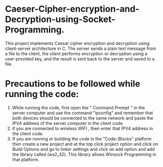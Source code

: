# Caeser-Cipher-encryption-and-Decryption-using-Socket-Programming.
This project implements Caesar cipher encryption and decryption using client-server architecture in C. The server sends a plain text message from a file to the client, the client performs encryption or decryption using a user-provided key, and the result is sent back to the server and saved to a file.
# Precautions to be followed while running the code:
1. While running the code, first open the " Command Prompt " in the server computer and use the command "ipconfig" and remember that both devices should be connected to the same network and paste the IPV4 address of the server computer in the client code. 
2. if you are connected to wireless WIFI , then enter that IPV4 address in the client code. 
3. If you are running or building the code in the "Code::Blocks" platform then create a new project and at the top click project option and click on Build Options and go to linker settings and click on add option and add the library called (ws2_32). This library allows Winsock Programming in that platform.
